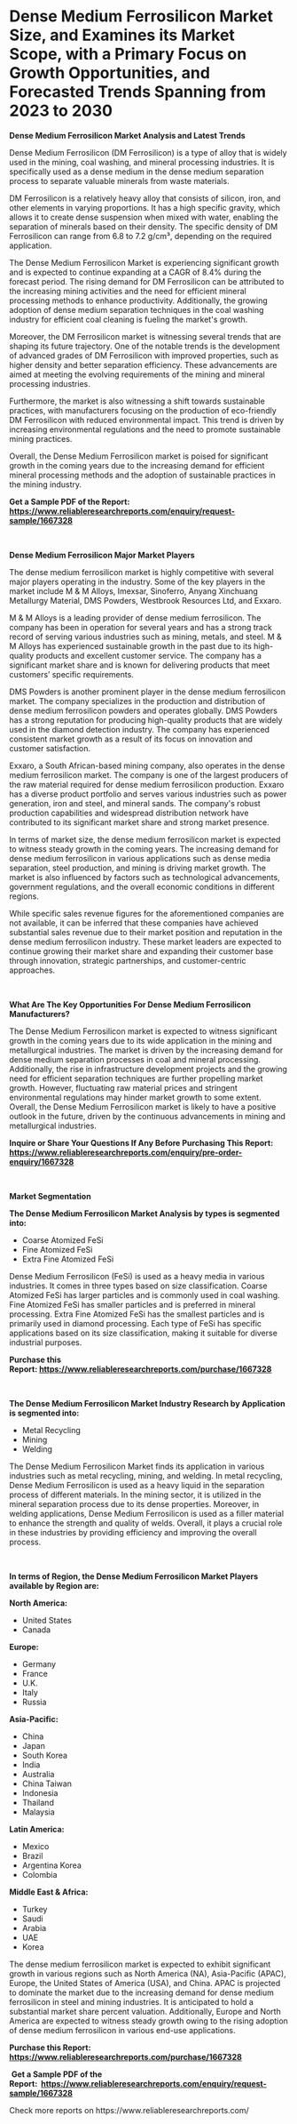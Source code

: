 <p><h1>Dense Medium Ferrosilicon Market Size, and Examines its Market Scope, with a Primary Focus on Growth Opportunities, and Forecasted Trends Spanning from 2023 to 2030</h1></p><p><strong>Dense Medium Ferrosilicon Market Analysis and Latest Trends</strong></p>
<p><p>Dense Medium Ferrosilicon (DM Ferrosilicon) is a type of alloy that is widely used in the mining, coal washing, and mineral processing industries. It is specifically used as a dense medium in the dense medium separation process to separate valuable minerals from waste materials.</p><p>DM Ferrosilicon is a relatively heavy alloy that consists of silicon, iron, and other elements in varying proportions. It has a high specific gravity, which allows it to create dense suspension when mixed with water, enabling the separation of minerals based on their density. The specific density of DM Ferrosilicon can range from 6.8 to 7.2 g/cm³, depending on the required application.</p><p>The Dense Medium Ferrosilicon Market is experiencing significant growth and is expected to continue expanding at a CAGR of 8.4% during the forecast period. The rising demand for DM Ferrosilicon can be attributed to the increasing mining activities and the need for efficient mineral processing methods to enhance productivity. Additionally, the growing adoption of dense medium separation techniques in the coal washing industry for efficient coal cleaning is fueling the market's growth.</p><p>Moreover, the DM Ferrosilicon market is witnessing several trends that are shaping its future trajectory. One of the notable trends is the development of advanced grades of DM Ferrosilicon with improved properties, such as higher density and better separation efficiency. These advancements are aimed at meeting the evolving requirements of the mining and mineral processing industries.</p><p>Furthermore, the market is also witnessing a shift towards sustainable practices, with manufacturers focusing on the production of eco-friendly DM Ferrosilicon with reduced environmental impact. This trend is driven by increasing environmental regulations and the need to promote sustainable mining practices.</p><p>Overall, the Dense Medium Ferrosilicon market is poised for significant growth in the coming years due to the increasing demand for efficient mineral processing methods and the adoption of sustainable practices in the mining industry.</p></p>
<p><strong>Get a Sample PDF of the Report:&nbsp; <a href="https://www.reliableresearchreports.com/enquiry/request-sample/1667328">https://www.reliableresearchreports.com/enquiry/request-sample/1667328</a></strong></p>
<p>&nbsp;</p>
<p><strong>Dense Medium Ferrosilicon Major Market Players</strong></p>
<p><p>The dense medium ferrosilicon market is highly competitive with several major players operating in the industry. Some of the key players in the market include M & M Alloys, Imexsar, Sinoferro, Anyang Xinchuang Metallurgy Material, DMS Powders, Westbrook Resources Ltd, and Exxaro. </p><p>M & M Alloys is a leading provider of dense medium ferrosilicon. The company has been in operation for several years and has a strong track record of serving various industries such as mining, metals, and steel. M & M Alloys has experienced sustainable growth in the past due to its high-quality products and excellent customer service. The company has a significant market share and is known for delivering products that meet customers’ specific requirements.</p><p>DMS Powders is another prominent player in the dense medium ferrosilicon market. The company specializes in the production and distribution of dense medium ferrosilicon powders and operates globally. DMS Powders has a strong reputation for producing high-quality products that are widely used in the diamond detection industry. The company has experienced consistent market growth as a result of its focus on innovation and customer satisfaction.</p><p>Exxaro, a South African-based mining company, also operates in the dense medium ferrosilicon market. The company is one of the largest producers of the raw material required for dense medium ferrosilicon production. Exxaro has a diverse product portfolio and serves various industries such as power generation, iron and steel, and mineral sands. The company's robust production capabilities and widespread distribution network have contributed to its significant market share and strong market presence.</p><p>In terms of market size, the dense medium ferrosilicon market is expected to witness steady growth in the coming years. The increasing demand for dense medium ferrosilicon in various applications such as dense media separation, steel production, and mining is driving market growth. The market is also influenced by factors such as technological advancements, government regulations, and the overall economic conditions in different regions.</p><p>While specific sales revenue figures for the aforementioned companies are not available, it can be inferred that these companies have achieved substantial sales revenue due to their market position and reputation in the dense medium ferrosilicon industry. These market leaders are expected to continue growing their market share and expanding their customer base through innovation, strategic partnerships, and customer-centric approaches.</p></p>
<p>&nbsp;</p>
<p><strong>What Are The Key Opportunities For Dense Medium Ferrosilicon Manufacturers?</strong></p>
<p><p>The Dense Medium Ferrosilicon market is expected to witness significant growth in the coming years due to its wide application in the mining and metallurgical industries. The market is driven by the increasing demand for dense medium separation processes in coal and mineral processing. Additionally, the rise in infrastructure development projects and the growing need for efficient separation techniques are further propelling market growth. However, fluctuating raw material prices and stringent environmental regulations may hinder market growth to some extent. Overall, the Dense Medium Ferrosilicon market is likely to have a positive outlook in the future, driven by the continuous advancements in mining and metallurgical industries.</p></p>
<p><strong>Inquire or Share Your Questions If Any Before Purchasing This Report: <a href="https://www.reliableresearchreports.com/enquiry/pre-order-enquiry/1667328">https://www.reliableresearchreports.com/enquiry/pre-order-enquiry/1667328</a></strong></p>
<p>&nbsp;</p>
<p><strong>Market Segmentation</strong></p>
<p><strong>The Dense Medium Ferrosilicon Market Analysis by types is segmented into:</strong></p>
<p><ul><li>Coarse Atomized FeSi</li><li>Fine Atomized FeSi</li><li>Extra Fine Atomized FeSi</li></ul></p>
<p><p>Dense Medium Ferrosilicon (FeSi) is used as a heavy media in various industries. It comes in three types based on size classification. Coarse Atomized FeSi has larger particles and is commonly used in coal washing. Fine Atomized FeSi has smaller particles and is preferred in mineral processing. Extra Fine Atomized FeSi has the smallest particles and is primarily used in diamond processing. Each type of FeSi has specific applications based on its size classification, making it suitable for diverse industrial purposes.</p></p>
<p><strong>Purchase this Report:&nbsp;<a href="https://www.reliableresearchreports.com/purchase/1667328">https://www.reliableresearchreports.com/purchase/1667328</a></strong></p>
<p>&nbsp;</p>
<p><strong>The Dense Medium Ferrosilicon Market Industry Research by Application is segmented into:</strong></p>
<p><ul><li>Metal Recycling</li><li>Mining</li><li>Welding</li></ul></p>
<p><p>The Dense Medium Ferrosilicon Market finds its application in various industries such as metal recycling, mining, and welding. In metal recycling, Dense Medium Ferrosilicon is used as a heavy liquid in the separation process of different materials. In the mining sector, it is utilized in the mineral separation process due to its dense properties. Moreover, in welding applications, Dense Medium Ferrosilicon is used as a filler material to enhance the strength and quality of welds. Overall, it plays a crucial role in these industries by providing efficiency and improving the overall process.</p></p>
<p>&nbsp;</p>
<p><strong>In terms of Region, the Dense Medium Ferrosilicon Market Players available by Region are:</strong></p>
<p>
    <p> <strong> North America: </strong>
        <ul>
            <li>United States</li>
            <li>Canada</li>
        </ul>
        </p> 
    <p> <strong> Europe: </strong>
        <ul>
            <li>Germany</li>
            <li>France</li>
            <li>U.K.</li>
            <li>Italy</li>
            <li>Russia</li>
        </ul>
        </p> 
    <p> <strong> Asia-Pacific: </strong>
        <ul>
            <li>China</li>
            <li>Japan</li>
            <li>South Korea</li>
            <li>India</li>
            <li>Australia</li>
            <li>China Taiwan</li>
            <li>Indonesia</li>
            <li>Thailand</li>
            <li>Malaysia</li>
        </ul>
        </p> 
    <p> <strong> Latin America: </strong>
        <ul>
            <li>Mexico</li>
            <li>Brazil</li>
            <li>Argentina Korea</li>
            <li>Colombia</li>
        </ul>
        </p> 
    <p> <strong> Middle East & Africa: </strong>
        <ul>
            <li>Turkey</li>
            <li>Saudi</li>
            <li>Arabia</li>
            <li>UAE</li>
            <li>Korea</li>
        </ul>
    </p>
    </p>
<p><p>The dense medium ferrosilicon market is expected to exhibit significant growth in various regions such as North America (NA), Asia-Pacific (APAC), Europe, the United States of America (USA), and China. APAC is projected to dominate the market due to the increasing demand for dense medium ferrosilicon in steel and mining industries. It is anticipated to hold a substantial market share percent valuation. Additionally, Europe and North America are expected to witness steady growth owing to the rising adoption of dense medium ferrosilicon in various end-use applications.</p></p>
<p><strong>Purchase this Report: <a href="https://www.reliableresearchreports.com/purchase/1667328">https://www.reliableresearchreports.com/purchase/1667328</a></strong></p>
<p>&nbsp;<strong>Get a Sample PDF of the Report:&nbsp;&nbsp;<a href="https://www.reliableresearchreports.com/enquiry/request-sample/1667328">https://www.reliableresearchreports.com/enquiry/request-sample/1667328</a></strong></p>
<p><strong></strong></p>
<p>Check more reports on https://www.reliableresearchreports.com/</p>